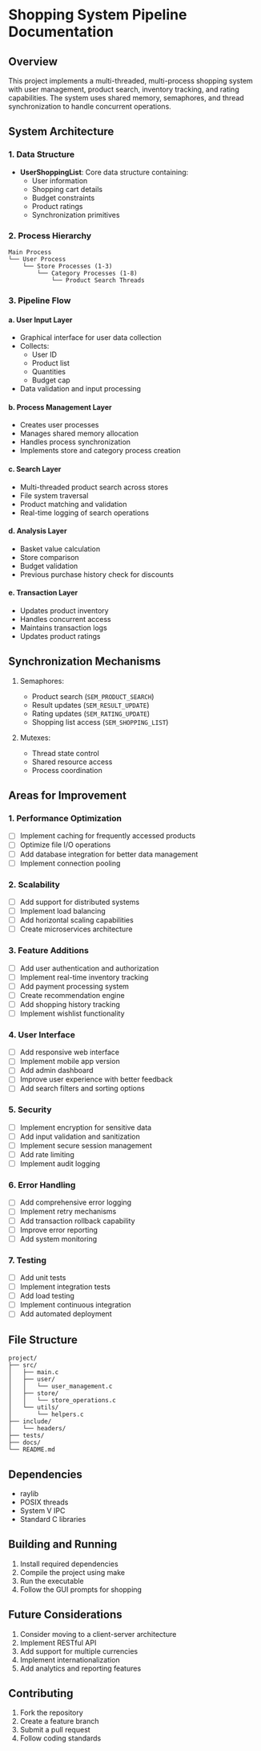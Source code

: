 # Shopping System Pipeline Documentation

## Overview
This project implements a multi-threaded, multi-process shopping system with user management, product search, inventory tracking, and rating capabilities. The system uses shared memory, semaphores, and thread synchronization to handle concurrent operations.

## System Architecture

### 1. Data Structure
- **UserShoppingList**: Core data structure containing:
  - User information
  - Shopping cart details
  - Budget constraints
  - Product ratings
  - Synchronization primitives

### 2. Process Hierarchy
```
Main Process
└── User Process
    └── Store Processes (1-3)
        └── Category Processes (1-8)
            └── Product Search Threads
```

### 3. Pipeline Flow

#### a. User Input Layer
- Graphical interface for user data collection
- Collects:
  - User ID
  - Product list
  - Quantities
  - Budget cap
- Data validation and input processing

#### b. Process Management Layer
- Creates user processes
- Manages shared memory allocation
- Handles process synchronization
- Implements store and category process creation

#### c. Search Layer
- Multi-threaded product search across stores
- File system traversal
- Product matching and validation
- Real-time logging of search operations

#### d. Analysis Layer
- Basket value calculation
- Store comparison
- Budget validation
- Previous purchase history check for discounts

#### e. Transaction Layer
- Updates product inventory
- Handles concurrent access
- Maintains transaction logs
- Updates product ratings

## Synchronization Mechanisms
1. Semaphores:
   - Product search (`SEM_PRODUCT_SEARCH`)
   - Result updates (`SEM_RESULT_UPDATE`)
   - Rating updates (`SEM_RATING_UPDATE`)
   - Shopping list access (`SEM_SHOPPING_LIST`)

2. Mutexes:
   - Thread state control
   - Shared resource access
   - Process coordination

## Areas for Improvement

### 1. Performance Optimization
- [ ] Implement caching for frequently accessed products
- [ ] Optimize file I/O operations
- [ ] Add database integration for better data management
- [ ] Implement connection pooling

### 2. Scalability
- [ ] Add support for distributed systems
- [ ] Implement load balancing
- [ ] Add horizontal scaling capabilities
- [ ] Create microservices architecture

### 3. Feature Additions
- [ ] Add user authentication and authorization
- [ ] Implement real-time inventory tracking
- [ ] Add payment processing system
- [ ] Create recommendation engine
- [ ] Add shopping history tracking
- [ ] Implement wishlist functionality

### 4. User Interface
- [ ] Add responsive web interface
- [ ] Implement mobile app version
- [ ] Add admin dashboard
- [ ] Improve user experience with better feedback
- [ ] Add search filters and sorting options

### 5. Security
- [ ] Implement encryption for sensitive data
- [ ] Add input validation and sanitization
- [ ] Implement secure session management
- [ ] Add rate limiting
- [ ] Implement audit logging

### 6. Error Handling
- [ ] Add comprehensive error logging
- [ ] Implement retry mechanisms
- [ ] Add transaction rollback capability
- [ ] Improve error reporting
- [ ] Add system monitoring

### 7. Testing
- [ ] Add unit tests
- [ ] Implement integration tests
- [ ] Add load testing
- [ ] Implement continuous integration
- [ ] Add automated deployment

## File Structure
```
project/
├── src/
│   ├── main.c
│   ├── user/
│   │   └── user_management.c
│   ├── store/
│   │   └── store_operations.c
│   └── utils/
│       └── helpers.c
├── include/
│   └── headers/
├── tests/
├── docs/
└── README.md
```

## Dependencies
- raylib
- POSIX threads
- System V IPC
- Standard C libraries

## Building and Running
1. Install required dependencies
2. Compile the project using make
3. Run the executable
4. Follow the GUI prompts for shopping

## Future Considerations
1. Consider moving to a client-server architecture
2. Implement RESTful API
3. Add support for multiple currencies
4. Implement internationalization
5. Add analytics and reporting features

## Contributing
1. Fork the repository
2. Create a feature branch
3. Submit a pull request
4. Follow coding standards
